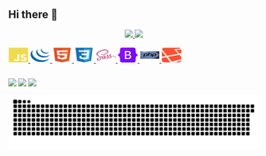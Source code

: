 ## Hi there 👋

<div align="center">
  <a href="https://github.com/GabrielRSevero">
  <img height="180em" src="https://github-readme-stats.vercel.app/api?username=GabrielRSevero&show_icons=true&theme=tokyonight&include_all_commits=true&count_private=true"/>
  <img height="180em" src="https://github-readme-stats.vercel.app/api/top-langs/?username=GabrielRSevero&layout=compact&langs_count=7&theme=tokyonight"/>
</div>

<br>
  
<div align="start">
  <img alt="GabrielRSevero-Js" height="30" width="40" src="https://raw.githubusercontent.com/devicons/devicon/master/icons/javascript/javascript-plain.svg">
  <img alt="GabrielRSevero-Jq" height="30" width="40" src="https://raw.githubusercontent.com/devicons/devicon/master/icons/jquery/jquery-original.svg">
  <img alt="GabrielRSevero-HTMLl5" height="30" width="40" src="https://raw.githubusercontent.com/devicons/devicon/master/icons/html5/html5-original.svg">
  <img alt="GabrielRSevero-CSS3" height="30" width="40" src="https://raw.githubusercontent.com/devicons/devicon/master/icons/css3/css3-original.svg">
  <img alt="GabrielRSevero-SASS" height="30" width="40" src="https://raw.githubusercontent.com/devicons/devicon/master/icons/sass/sass-original.svg">
  <img alt="GabrielRSevero-Bootstrap" height="30" width="40" src="https://raw.githubusercontent.com/devicons/devicon/master/icons/bootstrap/bootstrap-original.svg">
  <img alt="GabrielRSevero-PHP" height="30" width="40" src="https://raw.githubusercontent.com/devicons/devicon/master/icons/php/php-original.svg">
  <img alt="GabrielRSevero-Laravel" height="30" width="40" src="https://raw.githubusercontent.com/devicons/devicon/master/icons/laravel/laravel-plain.svg">
</div>

##
 
 <div> 
  <a href="#" target="_blank"><img src="https://img.shields.io/badge/Discord-7289DA?style=for-the-badge&logo=discord&logoColor=white" target="_blank"></a> 
  <a href="mailto:gabrielrogeriosevero@gmail.com"><img src="https://img.shields.io/badge/-Gmail-%23333?style=for-the-badge&logo=gmail&logoColor=white" target="_blank"></a>
  <a href="https://www.linkedin.com/in/gabriel-rogerio-severo-718a501a3/" target="_blank"><img src="https://img.shields.io/badge/-LinkedIn-%230077B5?style=for-the-badge&logo=linkedin&logoColor=white" target="_blank"></a>
 
  ![Snake animation](https://github.com/GabrielRSevero/GabrielRSevero/blob/output/github-contribution-grid-snake.svg)
 
</div>
